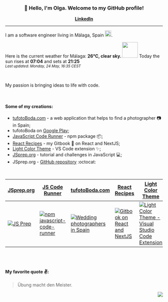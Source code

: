 <h3 align="center">👋 Hello, I'm Olga. Welcome to my GitHub profile! </h3>
<p align="center">
  <strong><a href="https://www.linkedin.com/in/olga-f/">LinkedIn</a></strong>
</p>

---

I am a software engineer living in Málaga, Spain <img src="https://image.flaticon.com/icons/svg/206/206724.svg" width="20"/>.


Here is the current weather for Málaga:
<b> 26°C, 
 clear sky.
</b> <img width="50" src=https:&#x2F;&#x2F;openweathermap.org&#x2F;img&#x2F;wn&#x2F;01d.png></img> Today the sun rises at
 <b>07:04</b> 
and sets at <b>21:25</b>
<br/>
<small><i>Last updated: Monday, 24 May, 16:35 CEST </i></small>
<br/>

<br/>
<p> My passion is bringing ideas to life with code. </p>
<br/>

#### Some of my creations:
- [tufotoBoda.com](https://tufotoboda.com/) - a web application that helps to find a photographer 📷 in Spain;
- tufotoBoda on [Google Play](https://play.google.com/store/apps/details?id=com.tufotoboda.app);
- [JavaScript Code Runner](https://www.npmjs.com/package/javascript-code-runner) - npm package 📦;
- [React Recipes](https://olga-f.gitbook.io/react/) - my Gitbook 📘 on React and NextJS;
- [Light Color Theme](https://marketplace.visualstudio.com/items?itemName=olga-f.light-color-theme) - VS Code extension ✨;
- [JSprep.org](https://jsprep.org) - tutorial and challenges in JavaScript 💻;
- JSprep.org - [GitHub repository](https://github.com/olga-f/jsprep.org) :octocat: 


<br/>



<div align="center">
      <table border="0" cellspacing="0" cellpadding="0">
    <thead>
      <tr>
             <th>
          <strong align="center"><a target=“_blank” href="https://jsprep.org">JSprep.org</a></strong>
        </th>
          <th>
          <strong align="center"><a target=“_blank” href="https://www.npmjs.com/package/javascript-code-runner">JS Code Runner</a></strong>
        </th>
        <th>
          <strong align="center"><a target=“_blank” href="https://tufotoboda.com">tufotoBoda.com</a></strong>
        </th>
          <th>
          <strong align="center"><a target=“_blank” href="https://olga-f.gitbook.io/react/">React Recipes</a></strong>
        </th>
        <th>
          <strong align="center"><a target=“_blank” href="https://marketplace.visualstudio.com/items?itemName=olga-f.light-color-theme">Light Color Theme</a></strong>
        </th>
      </tr>
    </thead>
    <tbody>
      <tr>
                   <td>
           <a target=“_blank” href="https://jsprep.org">
            <img
              alt="JS Prep"
              src="https://raw.github.com/olga-f/olga-f/master/img/jspreporg.jpg"
            />
          </a>
        </td>
             <td>
           <a target=“_blank” href="https://www.npmjs.com/package/javascript-code-runner">
            <img
              alt="npm javascript-code-runner"
              src="https://raw.github.com/olga-f/olga-f/master/img/npm.svg"
            />
          </a>
        </td>
        <td>
           <a target=“_blank” href="https://tufotoboda.com">
            <img
              alt="Wedding photographers in Spain"
              src="https://raw.github.com/olga-f/olga-f/master/img/og.jpg"
            />
          </a>
        </td>
                <td>
          <a target=“_blank” href="https://olga-f.gitbook.io/react/">
            <img
              alt="Gitbook on React and NextJS"
              src="https://raw.github.com/olga-f/olga-f/master/img/react.gif"
            />
          </a>
        </td>
        <td>
          <a target=“_blank” href="https://marketplace.visualstudio.com/items?itemName=olga-f.light-color-theme">
            <img
              alt="Light Color Theme - Visual Studio Code Extension"
              src="https://raw.github.com/olga-f/olga-f/master/img/vscode.png"
            />
          </a>
        </td>
      </tr>
    </tbody>
  </table>
<div>
 <br/>
 <br/>

<div align="left">



#### My favorite quote ✌️: 

> Übung macht den Meister.



</div>


<div align="right">
<img src="https://komarev.com/ghpvc/?username=olga-f&color=38A3A5">
</div>

